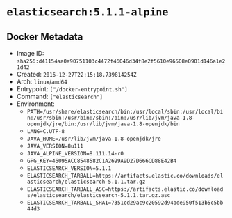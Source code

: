 # `elasticsearch:5.1.1-alpine`

## Docker Metadata

- Image ID: `sha256:d41154aa0a90751103c4472f46046d34f8e2f5610e96508e0901d146a1e21d42`
- Created: `2016-12-27T22:15:18.739814254Z`
- Arch: `linux`/`amd64`
- Entrypoint: `["/docker-entrypoint.sh"]`
- Command: `["elasticsearch"]`
- Environment:
  - `PATH=/usr/share/elasticsearch/bin:/usr/local/sbin:/usr/local/bin:/usr/sbin:/usr/bin:/sbin:/bin:/usr/lib/jvm/java-1.8-openjdk/jre/bin:/usr/lib/jvm/java-1.8-openjdk/bin`
  - `LANG=C.UTF-8`
  - `JAVA_HOME=/usr/lib/jvm/java-1.8-openjdk/jre`
  - `JAVA_VERSION=8u111`
  - `JAVA_ALPINE_VERSION=8.111.14-r0`
  - `GPG_KEY=46095ACC8548582C1A2699A9D27D666CD88E42B4`
  - `ELASTICSEARCH_VERSION=5.1.1`
  - `ELASTICSEARCH_TARBALL=https://artifacts.elastic.co/downloads/elasticsearch/elasticsearch-5.1.1.tar.gz`
  - `ELASTICSEARCH_TARBALL_ASC=https://artifacts.elastic.co/downloads/elasticsearch/elasticsearch-5.1.1.tar.gz.asc`
  - `ELASTICSEARCH_TARBALL_SHA1=7351cd29ac9c20592d94bde950f513b5c5bb44d3`
